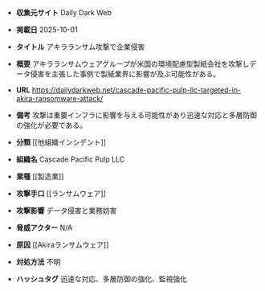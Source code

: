 - **収集元サイト**
Daily Dark Web

- **掲載日**
2025-10-01

- **タイトル**
アキラランサム攻撃で企業侵害

- **概要**
アキラランサムウェアグループが米国の環境配慮型製紙会社を攻撃しデータ侵害を主張した事例で製紙業界に影響が及ぶ可能性がある。

- **URL**
https://dailydarkweb.net/cascade-pacific-pulp-llc-targeted-in-akira-ransomware-attack/

- **備考**
攻撃は重要インフラに影響を与える可能性があり迅速な対応と多層防御の強化が必要である。

- **分類**
[[他組織インシデント]]

- **組織名**
Cascade Pacific Pulp LLC

- **業種**
[[製造業]]

- **攻撃手口**
[[ランサムウェア]]

- **攻撃影響**
データ侵害と業務妨害

- **脅威アクター**
N/A

- **原因**
[[Akiraランサムウェア]]

- **対処方法**
不明

- **ハッシュタグ**
迅速な対応、多層防御の強化、監視強化
